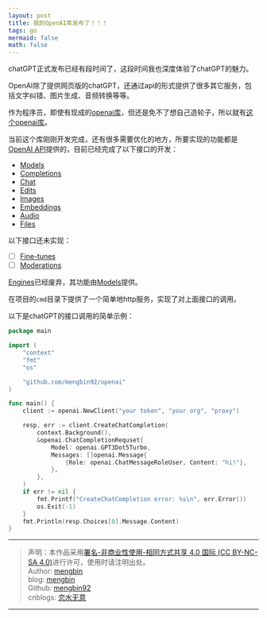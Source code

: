 ```yaml
---
layout: post
title: 我的OpenAI库发布了！！！ 
tags: go
mermaid: false
math: false
---  
```


chatGPT正式发布已经有段时间了，这段时间我也深度体验了chatGPT的魅力。  

OpenAI除了提供网页版的chatGPT，还通过api的形式提供了很多其它服务，包括文字纠错、图片生成、音频转换等等。  

作为程序员，即使有现成的[openai库](https://github.com/sashabaranov/go-openai)，但还是免不了想自己造轮子，所以就有[这个openai库](https://github.com/mengbin92/openai)。  

当前这个库刚刚开发完成，还有很多需要优化的地方，所要实现的功能都是[OpenAI API](https://platform.openai.com/docs/api-reference)提供的，目前已经完成了以下接口的开发：  

* [Models](https://platform.openai.com/docs/api-reference/models)
* [Completions](https://platform.openai.com/docs/api-reference/completions)
* [Chat](https://platform.openai.com/docs/api-reference/chat)
* [Edits](https://platform.openai.com/docs/api-reference/edits)
* [Images](https://platform.openai.com/docs/api-reference/images)
* [Embeddings](https://platform.openai.com/docs/api-reference/embeddings)
* [Audio](https://platform.openai.com/docs/api-reference/audio)
* [Files](https://platform.openai.com/docs/api-reference/files)  

以下接口还未实现：  

- [ ] [Fine-tunes](https://platform.openai.com/docs/api-reference/fine-tunes)
- [ ] [Moderations](https://platform.openai.com/docs/api-reference/moderations)   

[Engines](https://platform.openai.com/docs/api-reference/engines)已经废弃，其功能由[Models](https://platform.openai.com/docs/api-reference/models)提供。  

在项目的`cmd`目录下提供了一个简单地http服务，实现了对上面接口的调用。  

以下是chatGPT的接口调用的简单示例：  

```go
package main

import (
	"context"
	"fmt"
	"os"

	"github.com/mengbin92/openai"
)

func main() {
	client := openai.NewClient("your token", "your org", "proxy")

	resp, err := client.CreateChatCompletion(
		context.Background(),
		&openai.ChatCompletionRequset{
			Model: openai.GPT3Dot5Turbo,
			Messages: []openai.Message{
				{Role: openai.ChatMessageRoleUser, Content: "hi!"},
			},
		},
	)
	if err != nil {
		fmt.Printf("CreateChatCompletion error: %s\n", err.Error())
		os.Exit(-1)
	}
	fmt.Println(resp.Choices[0].Message.Content)
}
```  

---

> 声明：本作品采用[署名-非商业性使用-相同方式共享 4.0 国际 (CC BY-NC-SA 4.0)](https://creativecommons.org/licenses/by-nc-sa/4.0/deed.zh)进行许可，使用时请注明出处。  
> Author: [mengbin](mengbin1992@outlook.com)  
> blog: [mengbin](mengbin.top)  
> Github: [mengbin92](https://mengbin92.github.io/)  
> cnblogs: [恋水无意](https://www.cnblogs.com/lianshuiwuyi/)  

---
